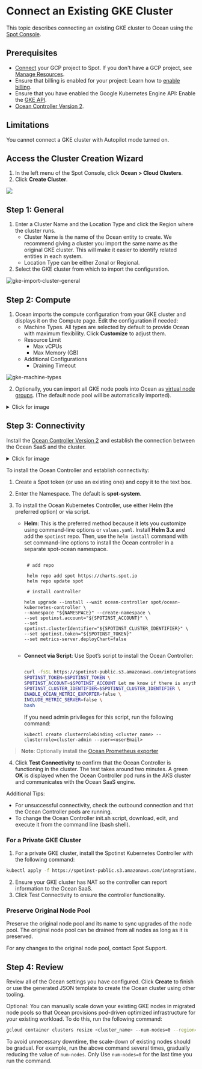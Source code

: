 # Connect an Existing GKE Cluster

This topic describes connecting an existing GKE cluster to Ocean using the [Spot Console](http://console.spotinst.com/).

## Prerequisites

- [Connect](connect-your-cloud-provider/gcp-project) your GCP project to Spot. If you don't have a GCP project, see [Manage Resources](https://console.cloud.google.com/cloud-resource-manager?_ga=2.24189306.-1955943244.1544264785).
- Ensure that billing is enabled for your project: Learn how to [enable billing](https://cloud.google.com/billing/docs/how-to/modify-project).
- Ensure that you have enabled the Google Kubernetes Engine API: Enable the [GKE API](https://console.cloud.google.com/apis/library/container.googleapis.com?q=kubernetes%20engine&_ga=2.13270391.-1955943244.1544264785).
- [Ocean Controller Version 2](ocean/tutorials/ocean-controller-v2/).

## Limitations

You cannot connect a GKE cluster with Autopilot mode turned on.

## Access the Cluster Creation Wizard

1. In the left menu of the Spot Console, click **Ocean > Cloud Clusters**. 
2. Click **Create Cluster**.

<img src="/ocean/_media/gke-create-cluster.png" />

## Step 1: General

1. Enter a Cluster Name and the Location Type and click the Region where the cluster runs.
   * Cluster Name is the name of the Ocean entity to create. We recommend giving a cluster you import the same name as the original GKE cluster. This will make it easier to identify related entities in each system.
   * Location Type can be either Zonal or Regional.
2. Select the GKE cluster from which to import the configuration.

![gke-import-cluster-general](https://github.com/user-attachments/assets/32012514-48a5-4b1d-9140-6c772d364950)

## Step 2: Compute

1. Ocean imports the compute configuration from your GKE cluster and displays it on the Compute page. Edit the configuration if needed:
   - Machine Types.
     All types are selected by default to provide Ocean with maximum flexibility. Click **Customize** to adjust them.
   - Resource Limit
     - Max vCPUs
     - Max Memory (GB)
   - Additional Configurations
     - Draining Timeout

![gke-machine-types](https://github.com/user-attachments/assets/7a7ca8f0-3180-413a-9d59-ef380309248c)

2. Optionally, you can import all GKE node pools into Ocean as [virtual node groups](ocean/features/launch-specifications). (The default node pool will be automatically imported).

<details>
  <summary markdown="span">Click for image</summary>
  
![gke-import-node-pools](https://github.com/user-attachments/assets/43e81df7-219f-464b-9cfe-dc29a407214a)

</details>

## Step 3: Connectivity

Install the [Ocean Controller Version 2](ocean/tutorials/ocean-controller-v2/) and establish the connection between the Ocean SaaS and the cluster.

<details>
  <summary markdown="span">Click for image</summary>

![gke-import-connect](https://github.com/user-attachments/assets/45abcc14-406d-42ae-ba79-b247c1d2fbc4)

</details>

To install the Ocean Controller and establish connectivity: 

1. Create a Spot token (or use an existing one) and copy it to the text box.
2. Enter the Namespace. The default is **spot-system**.

3. To install the Ocean Kubernetes Controller, use either Helm (the preferred option) or via script. 

   * **Helm**: This is the preferred method because it lets you customize using command-line options or `values.yaml`. Install **Helm 3.x** and add the `spotinst` repo. Then, use the `helm install` command with set command-line options to install the Ocean controller in a separate spot-ocean namespace.

      ```
    
       # add repo
     
       helm repo add spot https://charts.spot.io
       helm repo update spot
   
       # install controller
        
      helm upgrade --install --wait ocean-controller spot/ocean-kubernetes-controller \
      --namespace "${NAMESPACE}" --create-namespace \ 
      --set spotinst.account="${SPOTINST_ACCOUNT}" \
      --set spotinst.clusterIdentifier="${SPOTINST_CLUSTER_IDENTIFIER}" \
      --set spotinst.token="${SPOTINST_TOKEN}"
      --set metrics-server.deployChart=false
       
       ```
    
   * **Connect via Script**: Use Spot’s script to install the Ocean Controller:

       ```bash
    
      curl -fsSL https://spotinst-public.s3.amazonaws.com/integrations/kubernetes/cluster-controller-v2/scripts/init.sh | \
      SPOTINST_TOKEN=$SPOTINST_TOKEN \
      SPOTINST_ACCOUNT=$SPOTINST_ACCOUNT Let me know if there is anything else I can help you with.
      SPOTINST_CLUSTER_IDENTIFIER=$SPOTINST_CLUSTER_IDENTIFIER \
      ENABLE_OCEAN_METRIC_EXPORTER=false \
      INCLUDE_METRIC_SERVER=false \
      bash
       
       ```  
      If you need admin privileges for this script, run the following command:

      ```kubectl create clusterrolebinding <cluster name> --clusterrole=cluster-admin --user=<userEmail>```

     
 >**Note**: Optionally install the [Ocean Prometheus exporter](https://docs.spot.io/ocean/tools-and-integrations/prometheus/README)

 
4. Click **Test Connectivity** to confirm that the Ocean Controller is functioning in the cluster. The test takes around two minutes. A green **OK** is displayed when the Ocean Controller pod runs in the AKS cluster and communicates with the Ocean SaaS engine.  

Additional Tips:  

* For unsuccessful connectivity, check the outbound connection and that the Ocean Controller pods are running.
* To change the Ocean Controller init.sh script, download, edit, and execute it from the command line (bash shell). 

### For a Private GKE Cluster

1. For a private GKE cluster, install the Spotinst Kubernetes Controller with the following command:

```sh
kubectl apply -f https://spotinst-public.s3.amazonaws.com/integrations/kubernetes/cluster-controller/spotinst-kubernetes-cluster-controller-gcr.yaml
```

2. Ensure your GKE cluster has NAT so the controller can report information to the Ocean SaaS.
3. Click Test Connectivity to ensure the controller functionality.

### Preserve Original Node Pool

Preserve the original node pool and its name to sync upgrades of the node pool. The original node pool can be drained from all nodes as long as it is preserved.

For any changes to the original node pool, contact Spot Support.

## Step 4: Review

Review all of the Ocean settings you have configured. Click **Create** to finish or use the generated JSON template to create the Ocean cluster using other tooling.


Optional: You can manually scale down your existing GKE nodes in migrated node pools so that Ocean provisions pod-driven optimized infrastructure for your existing workload. 
To do this, run the following command:
```sh
gcloud container clusters resize <cluster_name> --num-nodes=0 --region=<region/zone> --node-pool <node_pool_name>
```

To avoid unnecessary downtime, the scale-down of existing nodes should be gradual. For example, run the above command several times, gradually reducing the value of `num-nodes`. Only Use `num-nodes=0` for the last time you run the command.

